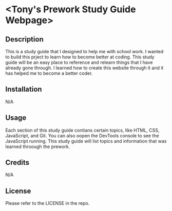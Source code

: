 # <Tony's Prework Study Guide Webpage>

## Description 

This is a study guide that I designed to help me with school work. I wanted to build this prject to learn how to become better at coding. This study guide will be an easy place to reference and relearn things that I have already gone through. I learned how to create this website through it and it has helped me to become a better coder.

## Installation

N/A

## Usage

Each section of this study guide contians certain topics, like HTML, CSS, JavaScript, and Git. You can also oopen the DevTools console to see the JavaScript running. This study guide will list topics and information that was learned throough the prework.

## Credits

N/A

## License

Please refer to the LICENSE in the repo.